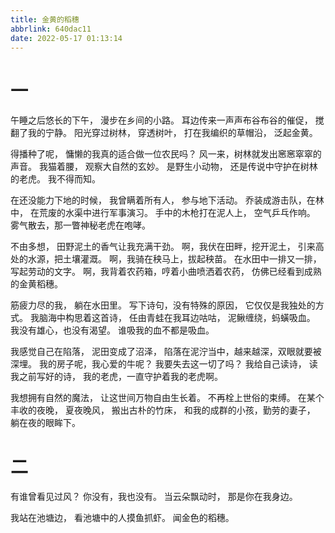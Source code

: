 ```yaml
---
title: 金黄的稻穗
abbrlink: 640dac11
date: 2022-05-17 01:13:14
---
```


# 一

午睡之后悠长的下午，
漫步在乡间的小路。
耳边传来一声声布谷布谷的催促，
搅翻了我的宁静。
阳光穿过树林，
穿透树叶，
打在我编织的草帽沿，
泛起金黄。

得播种了呢，
慵懒的我真的适合做一位农民吗？
风一来，树林就发出窸窸窣窣的声音。
我猫着腰，
观察大自然的玄妙。
是野生小动物，
还是传说中守护在树林的老虎。
我不得而知。

在还没能力下地的时候，
我曾瞒着所有人，
参与地下活动。
乔装成游击队，在林中，
在荒废的水渠中进行军事演习。
手中的木枪打在泥人上，
空气乒乓作响。
雾气散去，那一瞥神秘老虎在咆哮。

不由多想，
田野泥土的香气让我充满干劲。
啊，我伏在田畔，挖开泥土，
引来高处的水源，把土壤灌溉。
啊，我骑在秧马上，拔起秧苗。
在水田中一排又一排，写起劳动的文字。
啊，我背着农药箱，哼着小曲喷洒着农药，
仿佛已经看到成熟的金黄稻穗。

筋疲力尽的我，
躺在水田里。
写下诗句，没有特殊的原因，
它仅仅是我独处的方式。
我脑海中构思着这首诗，
任由青蛙在我耳边咕咕，
泥鳅缠绕，蚂蟥吸血。
我没有雄心，也没有渴望。
谁吸我的血不都是吸血。

我感觉自己在陷落，
泥田变成了沼泽，
陷落在泥泞当中，越来越深，双眼就要被深埋。
我的房子呢，我心爱的牛呢？
我要失去这一切了吗？
我给自己读诗，
读我之前写好的诗，
我的老虎，一直守护着我的老虎啊。

我想拥有自然的魔法，
让这世间万物自由生长着。
不再栓上世俗的束缚。
在某个丰收的夜晚，
夏夜晚风，
搬出古朴的竹床，
和我的成群的小孩，勤劳的妻子，
躺在夜的眼眸下。


# 二

有谁曾看见过风？
你没有，我也没有。
当云朵飘动时，
那是你在我身边。

我站在池塘边，
看池塘中的人摸鱼抓虾。
闻金色的稻穗。


